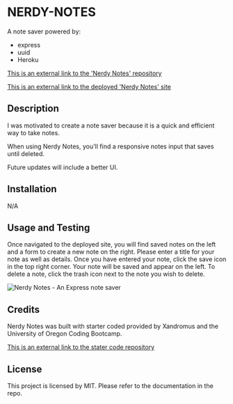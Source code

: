# NERDY-NOTES

A note saver powered by:

- express
- uuid
- Heroku

[This is an external link to the 'Nerdy Notes' repository](https://github.com/rhodemc/nerdy-notes)

[This is an external link to the deployed 'Nerdy Notes' site](https://nerdy-notes.herokuapp.com/)

## Description

I was motivated to create a note saver because it is a quick and efficient way to take notes.

When using Nerdy Notes, you'll find a responsive notes input that saves until deleted.

Future updates will include a better UI.

## Installation

N/A

## Usage and Testing

Once navigated to the deployed site, you will find saved notes on the left and a form to create a new note on the right. Please enter a title for your note as well as details. Once you have entered your note, click the save icon in the top right corner. Your note will be saved and appear on the left. To delete a note, click the trash icon next to the note you wish to delete.

![Nerdy Notes - An Express note saver](/public/assets/images/nerdy-notes.png/nerdy-notes.png)

## Credits

Nerdy Notes was built with starter coded provided by Xandromus and the University of Oregon Coding Bootcamp.

[This is an external link to the stater code repository](https://github.com/coding-boot-camp/miniature-eureka)

## License

This project is licensed by MIT. Please refer to the documentation in the repo.
